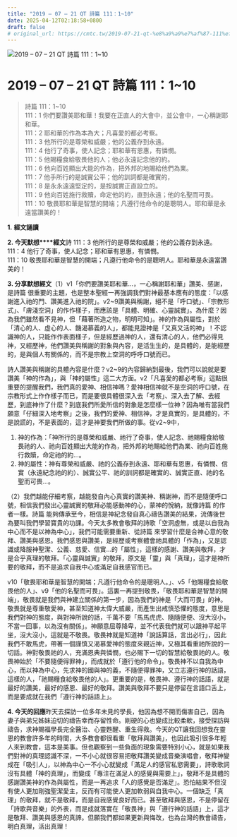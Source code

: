 ```yaml
---
title: "2019 – 07 – 21 QT 詩篇 111：1~10"
date: 2025-04-12T02:18:58+0800
draft: false
# original_url: https://cmtc.tw/2019-07-21-qt-%e8%a9%a9%e7%af%87-111%ef%bc%9a110
---
```


![2019 – 07 – 21 QT 詩篇 111：1\~10](/images/qt.jpg   "2019 – 07 – 21 QT 詩篇 111：1\~10")

# 2019 – 07 – 21 QT 詩篇 111：1\~10

> 詩篇 111：1\~10  
> 111：1 你們要讚美耶和華！我要在正直人的大會中，並公會中，一心稱謝耶和華。  
> 111：2 耶和華的作為本為大；凡喜愛的都必考察。  
> 111：3 他所行的是尊榮和威嚴；他的公義存到永遠。  
> 111：4 他行了奇事，使人記念；耶和華有恩惠，有憐憫。  
> 111：5 他賜糧食給敬畏他的人；他必永遠記念他的約。  
> 111：6 他向百姓顯出大能的作為，把外邦的地賜給他們為業。  
> 111：7 他手所行的是誠實公平；他的訓詞都是確實的，  
> 111：8 是永永遠遠堅定的，是按誠實正直設立的。  
> 111：9 他向百姓施行救贖，命定他的約，直到永遠；他的名聖而可畏。  
> 111：10 敬畏耶和華是智慧的開端；凡遵行他命令的是聰明人。耶和華是永遠當讚美的！

**1.** **經文誦讀**

**2. 今天默想****經文**詩 111：3 他所行的是尊榮和威嚴；他的公義存到永遠。  
111：4 他行了奇事，使人記念；耶和華有恩惠，有憐憫。  
111：10 敬畏耶和華是智慧的開端；凡遵行他命令的是聰明人。耶和華是永遠當讚美的！

**3. 分享默想經文**（1）v1「你們要讚美耶和華…，一心稱謝耶和華」讚美、感謝，是詩篇 很重要的主題，也是整本聖經一再強調我們對神最基本應有的態度：「以感謝進入祂的門、讚美進入祂的院」。v2\~9讚美與稱謝，絕不是「呼口號」、「宗教形式」、「膚淺空洞」的作作樣子，而應該是「具體、明確、心靈誠實」。為什麼？因為我們雖然看不見神，但「藉著所造之物，明明可知」。神的作為與屬性，對於「清心的人、虛心的人、饑渴慕義的人」，都能見證神是「又真又活的神」！不認識神的人，只能作作表面樣子，但是經歷過神的人，還有清心的人，他們必得見神，又經歷神，他們讚美與稱謝的對象與內容，是活生生的，是具體的，是能經歷的，是與個人有關係的，而不是宗教上空洞的呼呼口號而已。

詩人讚美與稱謝的具體內容是什麼？v2\~9的內容歸納到最後，我們可以說就是要讚美「神的作為」，與「神的屬性」這二大方面。v2「凡喜愛的都必考察」這點很重要的提醒我們，我們真的愛神、相信神嗎？愛神相信神就不是空洞的呼口號，在宗教形式上作作樣子而已，而是要很具體很深入去「考察」、深入去了解、去經歷，到底神作了什麼？到底我們所愛所信的對象是怎麼樣一位神？因為唯有當我們願意「仔細深入地考察」之後，我們的愛神、相信神，才是真實的，是具體的，不是說謊的，不是表面的，這才是神要我們所做的事。從v2\~9中，  
1. 神的作為：「神所行的是尊榮和威嚴、祂行了奇事，使人記念、祂賜糧食給敬畏祂的人、祂向百姓顯出大能的作為，把外邦的地賜給他們為業、祂向百姓施行救贖，命定祂的約…。  
2. 神的屬性：神有尊榮和威嚴、祂的公義存到永遠、耶和華有恩惠，有憐憫、信實（永遠紀念祂的約）、誠實公平、祂的訓詞都是確實的、誠實正直、祂的名聖而可畏…。

（2）我們越能仔細考察，越能發自內心真實的讚美神、稱謝神，而不是隨便呼口號，相信我們發出心靈誠實的敬拜必能感動神的心，蒙神的悅納，就像詩篇 的作者一樣。詩篇 能夠傳承至今，相信是神紀念發自真心禱告讚美的結果，流傳後世為要叫我們學習寶貴的功課。今天太多教會敬拜的詩歌「空洞虛無，或是以自我為中心而不是以神為中心」，我們可能需要重新、從詩篇 來學習什麼是合神心意的敬拜、讚美與感恩。我們感恩與讚美，是經歷或考察體會祂具體的「作為」，又是認識或降服神聖潔、公義、慈愛、信實…的「屬性」，這樣的感謝、讚美與敬拜，才是合乎真理的敬拜。「心靈與誠實」的敬拜，原文是「靈」與「真理」，這才是神所要的敬拜，而不是追求自我中心或滿足自我感官而已。

v10「敬畏耶和華是智慧的開端；凡遵行他命令的是聰明人。」、v5「他賜糧食給敬畏他的人」、v9「他的名聖而可畏」。這裏一再提到敬畏，「敬畏耶和華是智慧的開端」，敬畏就是我們與神建立關係的第一步，因為我們的神是「大而可畏」的神。敬畏就是尊重敬愛神，甚至知道神太偉大威嚴，而產生出戒慎恐懼的態度，意思是我們對神的態度，與對神所說的話，千萬不要「馬馬虎虎、隨隨便便、沒大沒小，不當一回事，以為沒有關係」。神願意屈尊降卑，並不代表我們就可以跟神平起平坐，沒大沒小，這就是不敬畏。敬畏神就是知道神「說話算話，言出必行」，因此我們不敢馬虎，帶著一個謹慎又渴慕愛神的態度來親近神，又極其看重祂所說的一切話。神對敬畏祂的人，充滿恩典與憐憫，也必賜下一切的智慧給敬畏祂的人。敬畏神始於「不要隨便得罪神」，而成就於「遵行他的命令」。敬畏神不以自我為中心，而以神為中心，先求神的國與神的義，不隨便得罪神，又立志遵行神的話語，這樣的人，「祂賜糧食給敬畏他的人」。更重要的是，敬畏神、遵行神的話語，就是最好的讚美，最好的感恩、最好的敬拜。讚美與敬拜不要只是停留在言語口舌上，而是要成就在我們「遵行神的話語上」。

**4. 今天的回應**昨天去探訪一位多年未見的學長，他因為想不開而傷害自己，因為妻子與弟兄姊妹迫切的禱告幸而存留性命。剛硬的心也變成比較柔軟，接受探訪與禱告，求神賜福學長完全醫治、心靈甦醒、重生得救。今天的QT讓我回想我在靈恩的教會許多年的時間，大多教會都很看重「敬拜與讚美」，也因此吸引很多年輕人來到教會，這本是美事。但也觀察到一些負面的現象需要特別小心，就是如果我們對神的真理認識不深，一不小心就很容易把敬拜讚美變成音樂演唱會，敬拜神變成在「吸引人」，以神為中心一不小心就變成「滿足人的感官私慾需要」，詩歌歌詞沒有具體「神的真理」，而變成「專注在滿足人的感覺與需要上」，敬拜不是具體的感謝讚美神的作為與屬性，而是一再追求「人的感覺是否滿足」。恐怕結果不但沒有使人更加剛強聖潔愛主，反而有可能使人更加軟弱與自我中心。一個缺乏「真理」的敬拜，就不是敬拜，而是自我感覺良好而已。甚至敬拜與感恩，不是停留在「詩歌與音樂」的外表，而是成就落實在「敬畏神」與「遵行神的話語」上，這才是敬拜、讚美與感恩的真諦。但願我們都如果更新與悔改，也為台灣的教會禱告，明白真理，活出真理！